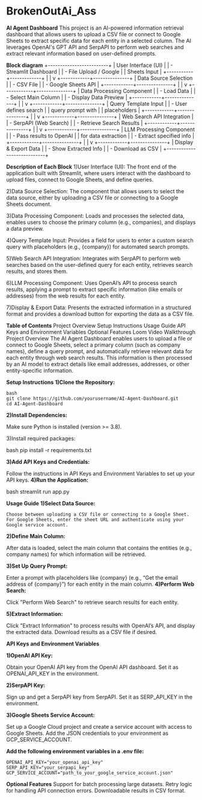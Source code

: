 # BrokenOutAi_Ass
**AI Agent Dashboard**
  This project is an AI-powered information retrieval dashboard that allows users to upload a CSV file or connect to Google Sheets to extract specific data for each entity in a selected column. The AI leverages OpenAI's GPT API and SerpAPI to perform web searches and extract relevant information based on user-defined prompts.

**Block diagram**
                +-------------------------+
                |  User Interface (UI)    |
                |  - Streamlit Dashboard  |
                |  - File Upload / Google |
                |    Sheets Input         |
                +-----------+-------------+
                            |
                            |
                            v
              +------------+---------------+
              |  Data Source Selection     |
              |  - CSV File                |
              |  - Google Sheets API       |
              +------------+---------------+
                            |
                            |
                            v
              +------------+---------------+
              | Data Processing Component  |
              |  - Load Data               |
              |  - Select Main Column      |
              |  - Display Data Preview    |
              +------------+---------------+
                            |
                            |
                            v
              +------------+---------------+
              |  Query Template Input      |
              |  - User defines search     |
              |    query prompt with       |
              |    placeholders            |
              +------------+---------------+
                            |
                            |
                            v
              +------------+---------------+
              | Web Search API Integration |
              |  - SerpAPI (Web Search)    |
              |  - Retrieve Search Results |
              +------------+---------------+
                            |
                            |
                            v
              +------------+---------------+
              | LLM Processing Component   |
              |  - Pass results to OpenAI  |
              |    for data extraction     |
              |  - Extract specified info  |
              +------------+---------------+
                            |
                            |
                            v
              +------------+---------------+
              | Display & Export Data      |
              |  - Show Extracted Info     |
              |  - Download as CSV         |
              +----------------------------+

**Description of Each Block**
1)User Interface (UI): The front end of the application built with Streamlit, where users interact with the dashboard to upload files, connect to Google Sheets, and define queries.

2)Data Source Selection: The component that allows users to select the data source, either by uploading a CSV file or connecting to a Google Sheets document.

3)Data Processing Component: Loads and processes the selected data, enables users to choose the primary column (e.g., companies), and displays a data preview.

4)Query Template Input: Provides a field for users to enter a custom search query with placeholders (e.g., {company}) for automated search prompts.

5)Web Search API Integration: Integrates with SerpAPI to perform web searches based on the user-defined query for each entity, retrieves search results, and stores them.

6)LLM Processing Component: Uses OpenAI’s API to process search results, applying a prompt to extract specific information (like emails or addresses) from the web results for each entity.

7)Display & Export Data: Presents the extracted information in a structured format and provides a download button for exporting the data as a CSV file.
  
**Table of Contents**
    Project Overview
    Setup Instructions
    Usage Guide
    API Keys and Environment Variables
    Optional Features
    Loom Video Walkthrough
    Project Overview
    The AI Agent Dashboard enables users to upload a file or connect to Google Sheets, select a primary column (such as company names), define a query prompt, and automatically retrieve relevant data for each entity through web search results. This information is then processed by an AI model to extract details like email addresses, addresses, or other entity-specific information.

**Setup Instructions**
**1)Clone the Repository:**

    bash
    git clone https://github.com/yourusername/AI-Agent-Dashboard.git
    cd AI-Agent-Dashboard

**2)Install Dependencies:**

  Make sure Python is installed (version >= 3.8).

  3)Install required packages:

  bash
  pip install -r requirements.txt
  
**3)Add API Keys and Credentials:**

  Follow the instructions in API Keys and Environment Variables to set up your API keys.
**4)Run the Application:**

  bash
  streamlit run app.py

  **Usage Guide**
**1)Select Data Source:**

    Choose between uploading a CSV file or connecting to a Google Sheet.
    For Google Sheets, enter the sheet URL and authenticate using your Google service account.

**2)Define Main Column:**


After data is loaded, select the main column that contains the entities (e.g., company names) for which information will be retrieved.

**3)Set Up Query Prompt:**

Enter a prompt with placeholders like {company} (e.g., “Get the email address of {company}”) for each entity in the main column.
**4)Perform Web Search:**

Click "Perform Web Search" to retrieve search results for each entity.

**5)Extract Information:**

Click "Extract Information" to process results with OpenAI’s API, and display the extracted data.
Download results as a CSV file if desired.

**API Keys and Environment Variables**

**1)OpenAI API Key:**

Obtain your OpenAI API key from the OpenAI API dashboard.
Set it as OPENAI_API_KEY in the environment.

**2)SerpAPI Key:**

Sign up and get a SerpAPI key from SerpAPI.
Set it as SERP_API_KEY in the environment.

**3)Google Sheets Service Account:**

Set up a Google Cloud project and create a service account with access to Google Sheets.
Add the JSON credentials to your environment as GCP_SERVICE_ACCOUNT.

**Add the following environment variables in a .env file:**

    OPENAI_API_KEY="your_openai_api_key"
    SERP_API_KEY="your_serpapi_key"
    GCP_SERVICE_ACCOUNT="path_to_your_google_service_account.json"

**Optional Features**
  Support for batch processing large datasets.
  Retry logic for handling API connection errors.
  Downloadable results in CSV format.


